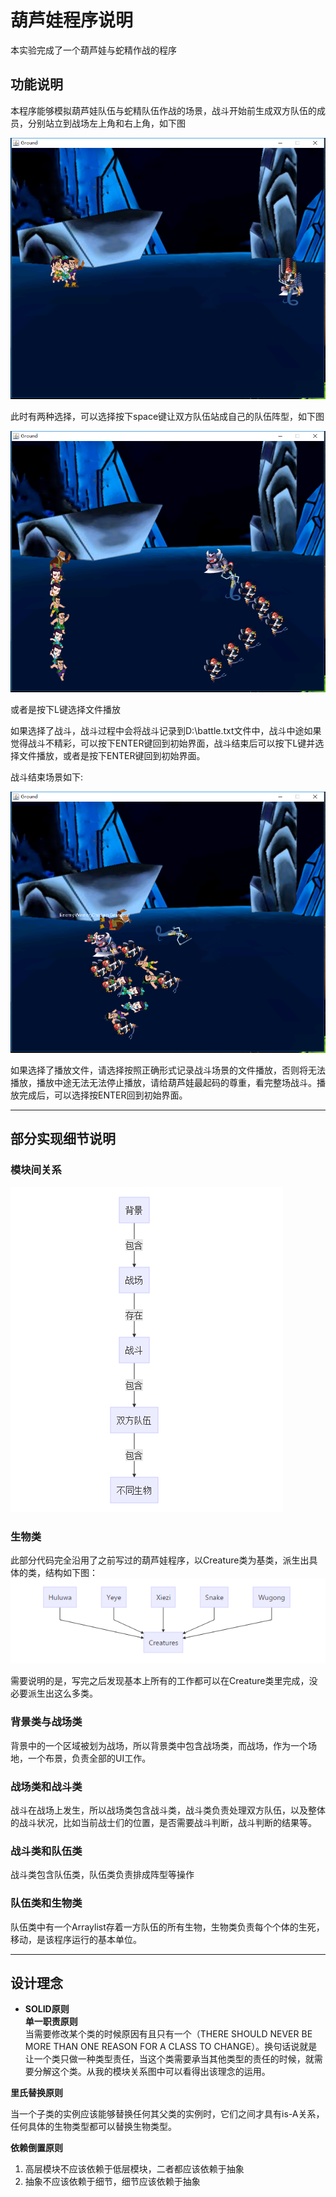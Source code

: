 # 葫芦娃程序说明
本实验完成了一个葫芦娃与蛇精作战的程序
## 功能说明
本程序能够模拟葫芦娃队伍与蛇精队伍作战的场景，战斗开始前生成双方队伍的成员，分别站立到战场左上角和右上角，如下图


![image](ScreenShots/start.png)

此时有两种选择，可以选择按下space键让双方队伍站成自己的队伍阵型，如下图

![image](ScreenShots/formation.png)

或者是按下L键选择文件播放

如果选择了战斗，战斗过程中会将战斗记录到D:\battle.txt文件中，战斗中途如果觉得战斗不精彩，可以按下ENTER键回到初始界面，战斗结束后可以按下L键并选择文件播放，或者是按下ENTER键回到初始界面。

战斗结束场景如下:

![image](ScreenShots/end.png)

如果选择了播放文件，请选择按照正确形式记录战斗场景的文件播放，否则将无法播放，播放中途无法无法停止播放，请给葫芦娃最起码的尊重，看完整场战斗。播放完成后，可以选择按ENTER回到初始界面。
***
## 部分实现细节说明
### 模块间关系
![image](ScreenShots/relation.png)
### 生物类
此部分代码完全沿用了之前写过的葫芦娃程序，以Creature类为基类，派生出具体的类，结构如下图：
![image](ScreenShots/creature.png)

需要说明的是，写完之后发现基本上所有的工作都可以在Creature类里完成，没必要派生出这么多类。

### 背景类与战场类
背景中的一个区域被划为战场，所以背景类中包含战场类，而战场，作为一个场地，一个布景，负责全部的UI工作。

### 战场类和战斗类
战斗在战场上发生，所以战场类包含战斗类，战斗类负责处理双方队伍，以及整体的战斗状况，比如当前战士们的位置，是否需要战斗判断，战斗判断的结果等。

### 战斗类和队伍类
战斗类包含队伍类，队伍类负责排成阵型等操作

### 队伍类和生物类
队伍类中有一个Arraylist存着一方队伍的所有生物，生物类负责每个个体的生死，移动，是该程序运行的基本单位。
***
## 设计理念

- **SOLID原则**  
    **单一职责原则**  
当需要修改某个类的时候原因有且只有一个（THERE SHOULD NEVER BE MORE THAN ONE REASON FOR A CLASS TO CHANGE）。换句话说就是让一个类只做一种类型责任，当这个类需要承当其他类型的责任的时候，就需要分解这个类。从我的模块关系图中可以看得出该理念的运用。


**里氏替换原则**

当一个子类的实例应该能够替换任何其父类的实例时，它们之间才具有is-A关系，任何具体的生物类型都可以替换生物类型。

**依赖倒置原则**
1. 高层模块不应该依赖于低层模块，二者都应该依赖于抽象 
2. 抽象不应该依赖于细节，细节应该依赖于抽象
